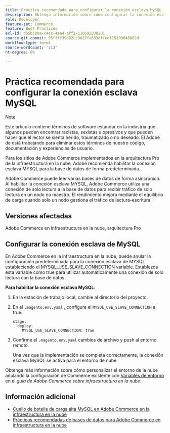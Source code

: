 ```yaml
---
title: Práctica recomendada para configurar la conexión esclava MySQL
description: Obtenga información sobre cómo configurar la conexión esclava MySQL para sitios de Adobe Commerce implementados en la infraestructura en la nube.
role: Developer
feature-set: Commerce
feature: Best Practices
exl-id: d65bc80a-c4ec-4ea4-aff1-110592838201
source-git-commit: 95ffff39d82cc9027fa633dffedf15193040802d
workflow-type: tm+mt
source-wordcount: '313'
ht-degree: 0%

---
```


# Práctica recomendada para configurar la conexión esclava MySQL

>[!NOTE]
>
>Este artículo contiene términos de software estándar en la industria que algunos pueden encontrar racistas, sexistas u opresivos y que pueden hacer que el lector se sienta herido, traumatizado o no deseado. El Adobe de está trabajando para eliminar estos términos de nuestro código, documentación y experiencias de usuario.

Para los sitios de Adobe Commerce implementados en la arquitectura Pro de la infraestructura en la nube, Adobe recomienda habilitar la conexión esclava MYSQL para la base de datos de forma predeterminada.

Adobe Commerce puede leer varias bases de datos de forma asincrónica. Al habilitar la conexión esclava MYSQL, Adobe Commerce utiliza una conexión de solo lectura a la base de datos para recibir tráfico de solo lectura en un nodo no maestro. El rendimiento mejora mediante el equilibrio de carga cuando solo un nodo gestiona el tráfico de lectura-escritura.

## Versiones afectadas

Adobe Commerce en infraestructura en la nube, arquitectura Pro

## Configurar la conexión esclava de MySQL

En Adobe Commerce en la infraestructura en la nube, puede anular la configuración predeterminada para la conexión esclava de MYSQL estableciendo el [MYSQL_USE_SLAVE_CONNECTION](https://experienceleague.adobe.com/docs/commerce-cloud-service/user-guide/configure/env/stage/variables-deploy.html#mysql_use_slave_connection) variable. Establezca esta variable como true para utilizar automáticamente una conexión de solo lectura con la base de datos.

**Para habilitar la conexión esclava MySQL**:

1. En la estación de trabajo local, cambie al directorio del proyecto.

1. En el `.magento.env.yaml` , configure el `MYSQL_USE_SLAVE_CONNECTION` a true.

   ```
   stage:
     deploy:
       MYSQL_USE_SLAVE_CONNECTION: true
   ```

1. Confirme el `.magento.env.yaml` cambios de archivo y push al entorno remoto.

   Una vez que la implementación se completa correctamente, la conexión esclava MySQL se activa para el entorno de nube.

Obtenga más información sobre cómo personalizar el entorno de la nube anulando la configuración de Commerce existente con [Variables de entorno](https://experienceleague.adobe.com/docs/commerce-cloud-service/user-guide/configure/env/configure-env-yaml.html#environment-variables) en el _guía de Adobe Commerce sobre infraestructura en la nube_.

## Información adicional

- [Cuello de botella de carga alta MySQL en Adobe Commerce en la infraestructura en la nube](https://experienceleague.adobe.com/docs/commerce-knowledge-base/kb/troubleshooting/database/mysql-high-load-bottleneck-in-magento-commerce-cloud.html?lang=en)
- [Prácticas recomendadas de bases de datos para Adobe Commerce en infraestructura en la nube](database-on-cloud.md)
